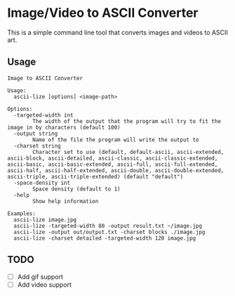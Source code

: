 # Image/Video to ASCII Converter

This is a simple command line tool that converts images and videos to ASCII art.

## Usage

```
Image to ASCII Converter

Usage:
  ascii-lize [options] <image-path>

Options:
  -targeted-width int
        The width of the output that the program will try to fit the image in by characters (default 100)
  -output string
        Name of the file the program will write the output to
  -charset string
        Character set to use (default, default-ascii, ascii-extended, ascii-block, ascii-detailed, ascii-classic, ascii-classic-extended, ascii-basic, ascii-basic-extended, ascii-full, ascii-full-extended, ascii-half, ascii-half-extended, ascii-double, ascii-double-extended, ascii-triple, ascii-triple-extended) (default "default")
  -space-density int
        Space density (default to 1)
  -help
        Show help information

Examples:
  ascii-lize image.jpg
  ascii-lize -targeted-width 80 -output result.txt ~/image.jpg
  ascii-lize -output out/output.txt -charset blocks ./image.jpg
  ascii-lize -charset detailed -targeted-width 120 image.jpg
```

## TODO

- [ ] Add gif support
- [ ] Add video support
